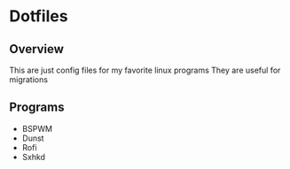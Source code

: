 # Dotfiles

## Overview
This are just config files for my favorite linux programs
They are useful for migrations 

## Programs 
- BSPWM
- Dunst
- Rofi
- Sxhkd

